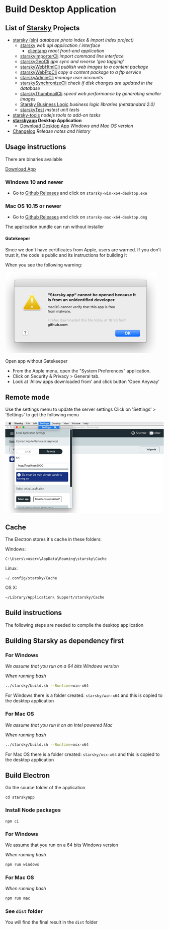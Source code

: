 # Build Desktop Application
## List of [Starsky](../readme.md) Projects
 * [starsky (sln)](../starsky/readme.md) _database photo index & import index project)_
    * [starsky](../starsky/starsky/readme.md) _web api application / interface_
      *  [clientapp](../starsky/starsky/clientapp/readme.md) _react front-end application_
    * [starskyImporterCli](../starsky/starskyimportercli/readme.md)  _import command line interface_
    * [starskyGeoCli](../starsky/starskygeocli/readme.md)  _gpx sync and reverse 'geo tagging'_
    * [starskyWebHtmlCli](../starsky/starskywebhtmlcli/readme.md)  _publish web images to a content package_
    * [starskyWebFtpCli](../starsky/starskywebftpcli/readme.md)  _copy a content package to a ftp service_
    * [starskyAdminCli](../starsky/starskyadmincli/readme.md)  _manage user accounts_
    * [starskySynchronizeCli](../starsky/starskysynchronizecli/readme.md)  _check if disk changes are updated in the database_
    * [starskyThumbnailCli](../starsky/starskythumbnailcli/readme.md)  _speed web performance by generating smaller images_
    * [Starsky Business Logic](../starsky/starskybusinesslogic/readme.md) _business logic libraries (netstandard 2.0)_
    * [starskyTest](../starsky/starskytest/readme.md)  _mstest unit tests_
 * [starsky-tools](../starsky-tools/readme.md) _nodejs tools to add-on tasks_
 * __[starskyapp](../starskyapp/readme.md) Desktop Application__
    * [Download Desktop App](https://qdraw.github.io/starsky/assets/download/download.html) _Windows and Mac OS version_
 * [Changelog](../history.md) _Release notes and history_

## Usage instructions

There are binaries available

[Download App](https://qdraw.github.io/starsky/assets/download/download.html?classes=btn,btn-default)

### Windows 10 and newer
- Go to [Github Releases](https://github.com/qdraw/starsky/releases/latest/) and click on `starsky-win-x64-desktop.exe`

### Mac OS 10.15 or newer
- Go to [Github Releases](https://github.com/qdraw/starsky/releases/latest/) and click on `starsky-mac-x64-desktop.dmg`

The application bundle can run without installer

#### Gatekeeper

Since we don't have certificates from Apple, users are warned. If you don't trust it, the code is public and its instructions for building it

When you see the following warning:

![Starsky GateKeeper warning](docs-assets/starskyapp-mac-gatekeeper.jpg)

 Open app without Gatekeeper

-   From the Apple menu, open the "System Preferences" application.
-   Click on Security & Privacy > General tab.
-   Look at 'Allow apps downloaded from' and click button 'Open Anyway'

## Remote mode

Use the settings menu to update the server settings
Click on 'Settings' > 'Settings' to get the following menu

![Starsky App versions](docs-assets/starskyapp-remote-options-v040.jpg)

## Cache

The Electron stores it's cache in these folders:

Windows:
```
C:\Users\<user>\AppData\Roaming\starsky\Cache
```

Linux:
```
~/.config/starsky/Cache
```

OS X:
```
~/Library/Application\ Support/starsky/Cache
```

## Build instructions

The following steps are needed to compile the desktop application

## Building Starsky as dependency first

### For Windows

_We assume that you run on a 64 bits Windows version_

_When running bash_

```bash
../starsky/build.sh --Runtime=win-x64
```

For Windows there is a folder created: `starsky/win-x64` and this is copied to the desktop application

### For Mac OS

_We assume that you run it on an Intel powered Mac_

_When running bash_

```bash
../starsky/build.sh --Runtime=osx-x64
```

For Mac OS there is a folder created: `starsky/osx-x64` and this is copied to the desktop application

## Build Electron

Go the source folder of the application

```
cd starskyapp
```

### Install Node packages
```
npm ci
```

### For Windows

We assume that you run on a 64 bits Windows version

_When running bash_
```bash
npm run windows
```

### For Mac OS

_When running bash_
```bash
npm run mac
```

### See `dist` folder
You will find the final result in the `dist` folder
